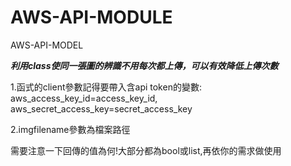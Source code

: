 # AWS-API-MODULE
AWS-API-MODEL

***利用class使同一張圖的辨識不用每次都上傳，可以有效降低上傳次數***

1.函式的client參數記得要帶入含api token的變數:
    aws_access_key_id=access_key_id,
    aws_secret_access_key=secret_access_key

2.imgfilename參數為檔案路徑

需要注意一下回傳的值為何!大部分都為bool或list,再依你的需求做使用
